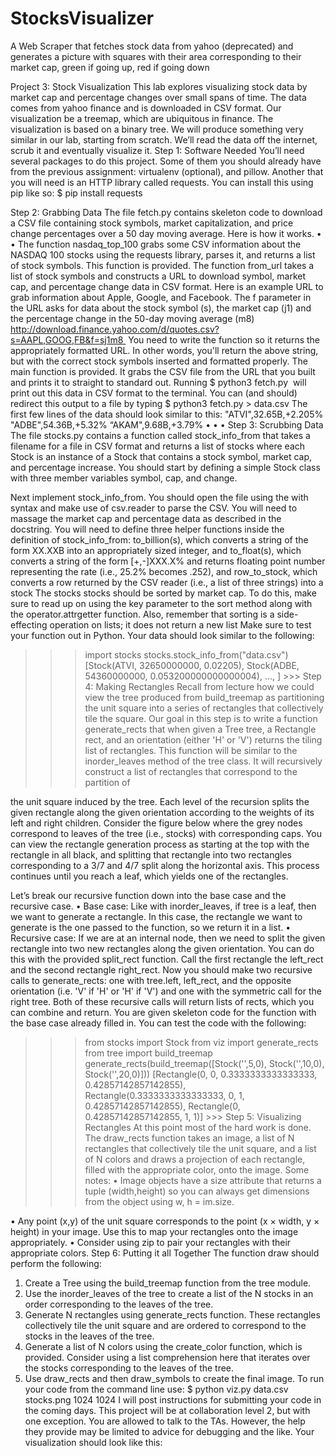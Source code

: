 # StocksVisualizer
A Web Scraper that fetches stock data from yahoo (deprecated) and generates a picture with squares with their area corresponding to their market cap, green if going up, red if going down

Project 3: Stock Visualization
This lab explores visualizing stock data by market cap and percentage changes over small spans of time. The data comes from yahoo finance and is downloaded in CSV format. Our visualization be a treemap, which are ubiquitous in finance.
The visualization is based on a binary tree. We will produce something very similar in our lab, starting from scratch. We’ll read the data off the internet, scrub it and eventually visualize it.
Step 1: Software Needed
You’ll need several packages to do this project. Some of them you should already have from the previous assignment: virtualenv (optional), and pillow. Another that you will need is an HTTP library called requests. You can install this using pip like so:
$ pip install requests
 
 Step 2: Grabbing Data
The file fetch.py contains skeleton code to download a CSV file containing stock symbols, market capitalization, and price change percentages over a 50 day moving average. Here is how it works.
•
•
The function nasdaq_top_100 grabs some CSV information about the NASDAQ 100 stocks using the requests library, parses it, and returns a list
of stock symbols. This function is provided.
The function from_url takes a list of stock symbols and constructs a URL to download symbol, market cap, and percentage change data in CSV format. Here is an example URL to grab information about Apple, Google, and Facebook. The f parameter in the URL asks for data about the stock symbol (s), the market cap (j1) and the percentage change in the 50-day moving average (m8)
http://download.finance.yahoo.com/d/quotes.csv?s=AAPL,GOOG,FB&f=sj1m8 
You need to write the function so it returns the appropriately formatted URL. In other words, you'll return the above string, but with the correct stock symbols inserted and formatted properly.
The main function is provided. It grabs the CSV file from the URL that you built and prints it to straight to standard out.
Running
$ python3 fetch.py 
will print out this data in CSV format to the terminal. You can (and should) redirect this output to a file by typing
$ python3 fetch.py > data.csv
The first few lines of the data should look similar to this:
"ATVI",32.65B,+2.205%
"ADBE",54.36B,+5.32% “AKAM",9.68B,+3.79%
•
•
•
Step 3: Scrubbing Data
The file stocks.py contains a function called stock_info_from that takes a filename for a file in CSV format and returns a list of stocks where each Stock is an instance of a Stock that contains a stock symbol, market cap, and percentage increase.
You should start by defining a simple Stock class with three member variables symbol, cap, and change.

 Next implement stock_info_from. You should open the file using the with syntax and make use of csv.reader to parse the CSV.
You will need to massage the market cap and percentage data as described in the docstring. You will need to define three helper functions inside the definition of stock_info_from:
to_billion(s), which converts a string of the form XX.XXB into an appropriately sized integer, and
to_float(s), which converts a string of the form [+,-]XXX.X% and returns floating point number representing the rate (i.e., 25.2% becomes .252), and
row_to_stock, which converts a row returned by the CSV reader (i.e., a list of three strings) into a stock
The stocks stocks should be sorted by market cap. To do this, make sure to read up on using the key parameter to the sort method along with the operator.attrgetter function. Also, remember that sorting is a side- effecting operation on lists; it does not return a new list
Make sure to test your function out in Python. Your data should look similar to the following:
>>> import stocks
>>> stocks.stock_info_from("data.csv") [Stock(ATVI, 32650000000, 0.02205), Stock(ADBE,
54360000000, 0.053200000000000004), ..., ] >>>
Step 4: Making Rectangles
Recall from lecture how we could view the tree produced from build_treemap as partitioning the unit square into a series of rectangles that collectively tile the square.
Our goal in this step is to write a function generate_rects that when given a Tree tree, a Rectangle rect, and an orientation (either 'H' or 'V') returns the tiling list of rectangles.
This function will be similar to the inorder_leaves method of the tree class. It will recursively construct a list of rectangles that correspond to the partition of
  
 the unit square induced by the tree. Each level of the recursion splits the given rectangle along the given orientation according to the weights of its left and right children. Consider the figure below where the grey nodes correspond to leaves of the tree (i.e., stocks) with corresponding caps. You can view the rectangle generation process as starting at the top with the rectangle in all black, and splitting that rectangle into two rectangles corresponding to a 3/7 and 4/7 split along the horizontal axis. This process continues until you reach a leaf, which yields one of the rectangles.
 
 Let’s break our recursive function down into the base case and the recursive case.
• Base case: Like with inorder_leaves, if tree is a leaf, then we want to
generate a rectangle. In this case, the rectangle we want to generate is the
one passed to the function, so we return it in a list.
• Recursive case: If we are at an internal node, then we need to split the
given rectangle into two new rectangles along the given orientation. You can do this with the provided split_rect function. Call the first rectangle the left_rect and the second rectangle right_rect. Now you should make two recursive calls to generate_rects: one with tree.left, left_rect, and the opposite orientation (i.e. 'V' if 'H' or 'H' if 'V') and one with the symmetric call for the right tree. Both of these recursive calls will return lists of rects, which you can combine and return.
You are given skeleton code for the function with the base case already filled in. You can test the code with the following:
>>> from stocks import Stock
>>> from viz import generate_rects
>>> from tree import build_treemap
>>> generate_rects(build_treemap([Stock('',5,0),
Stock('',10,0), Stock('',20,0)])) [Rectangle(0, 0, 0.3333333333333333,
0.42857142857142855), Rectangle(0.3333333333333333, 0, 1, 0.42857142857142855),
Rectangle(0, 0.42857142857142855, 1, 1)] >>>
Step 5: Visualizing Rectangles
At this point most of the hard work is done. The draw_rects function takes an image, a list of N rectangles that collectively tile the unit square, and a list of N colors and draws a projection of each rectangle, filled with the appropriate color, onto the image.
Some notes:
• Image objects have a size attribute that returns a tuple (width,height)
so you can always get dimensions from the object using w, h = im.size.

 • Any point (x,y) of the unit square corresponds to the point (x × width, y × height) in your image. Use this to map your rectangles onto the image appropriately.
• Consider using zip to pair your rectangles with their appropriate colors. Step 6: Putting it all Together
The function draw should perform the following:
1. Create a Tree using the build_treemap function from the tree module.
2. Use the inorder_leaves of the tree to create a list of the N stocks in an
order corresponding to the leaves of the tree.
3. Generate N rectangles using generate_rects function. These rectangles
collectively tile the unit square and are ordered to correspond to the stocks in
the leaves of the tree.
4. Generate a list of N colors using the create_color function, which is
provided. Consider using a list comprehension here that iterates over the
stocks corresponding to the leaves of the tree.
5. Use draw_rects and then draw_symbols to create the final image.
To run your code from the command line use:
$ python viz.py data.csv stocks.png 1024 1024
I will post instructions for submitting your code in the coming days.
This project will be at collaboration level 2, but with one exception. You are allowed to talk to the TAs. However, the help they provide may be limited to advice for debugging and the like.
Your visualization should look like this:

 
